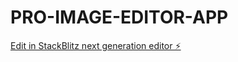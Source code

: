 # PRO-IMAGE-EDITOR-APP

[Edit in StackBlitz next generation editor ⚡️](https://stackblitz.com/~/github.com/soumik3008/PRO-IMAGE-EDITOR-APP)